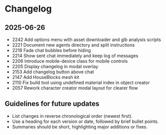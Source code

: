 # Changelog

## 2025-06-26
- 2242 Add options menu with asset downloader and glb analysis scripts
- 2221 Document new agents directory and split instructions
- 2218 Fade chat bubbles before hiding
- 2214 Show sent chat immediately and keep log of messages
- 2206 Introduce mobile-device class for mobile controls
- 2205 Display changelog in modal overlay
- 2153 Add changelog button above chat
- 2147 Add HouseBlocks mesh kit
- 2110 Fix build tool using undefined material index in object creator
- 2057 Rework character creator modal layout for clearer flow

## Guidelines for future updates
- List changes in reverse chronological order (newest first).
- Use a heading for each version or date, followed by brief bullet points.
- Summaries should be short, highlighting major additions or fixes.
